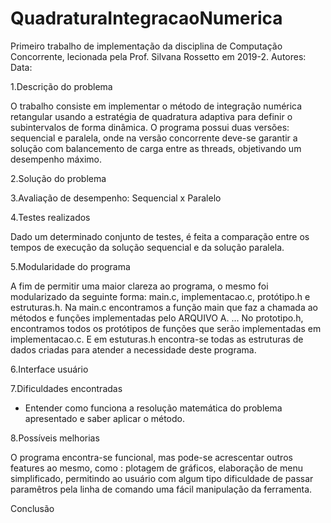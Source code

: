 # QuadraturaIntegracaoNumerica
Primeiro trabalho de implementação da disciplina de Computação Concorrente, lecionada pela Prof. Silvana Rossetto em 2019-2. 
Autores:
Data:


1.Descrição do problema

  O trabalho consiste em implementar o método de integração numérica retangular usando a estratégia de quadratura adaptiva para
  definir o subintervalos de forma dinâmica. O programa possui duas versões: sequencial e paralela, onde na versão concorrente 
  deve-se garantir a solução com balancemento de carga entre as threads, objetivando um desempenho máximo.

2.Solução do problema 

3.Avaliação de desempenho: Sequencial x Paralelo

4.Testes realizados

  Dado um determinado conjunto de testes, é feita a comparação entre os tempos de execução da solução sequencial e da solução paralela. 

5.Modularidade do programa 

  A fim de permitir uma maior clareza ao programa, o mesmo foi modularizado da seguinte forma: main.c, implementacao.c, protótipo.h e
  estruturas.h.
  Na main.c encontramos a função main que faz a chamada ao métodos e funções implementadas pelo ARQUIVO A. ...
  No prototipo.h, encontramos todos os protótipos de funções que serão implementadas em implementacao.c. E em estuturas.h encontra-se     todas as estruturas de dados criadas para atender a necessidade deste programa.

6.Interface usuário 


7.Dificuldades encontradas 

  - Entender como funciona a resolução matemática do problema apresentado e saber aplicar o método.

8.Possíveis melhorias

  O programa encontra-se funcional, mas pode-se acrescentar outros features ao mesmo, como : plotagem de gráficos, 
  elaboração de menu simplificado, permitindo ao usuário com algum tipo dificuldade de passar paramêtros pela
  linha de comando uma fácil manipulação da ferramenta. 


Conclusão

